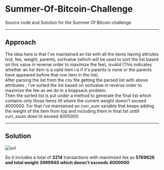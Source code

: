 # Summer-Of-Bitcoin-Challenge

Source code and Solution for the Summer Of Bitcoin challenge

----

## Approach
The idea here is that I've maintained an list with all the items having attriutes txid, fee, weight, parents, sortvalue (which will be used to sort the list based on this value in reverse order to maximize the fee), isvalid (This indicates whether an list item is a valid item i.e if it's parents is none or the parents have appeared before that row item in the list).
<br />
After parsing the list from the csv file getting the parsed list with above attributes , i've sorted the list based on sortvalue in reverse order to maximize the fee as we do in a knapsack problem.
<br />
Then the sorted list is put under a method to generate the final list which contains only those items till where the current weight doesn't exceed 4000000.
 For that i've maintained an curr_sum variable that keeps adding the weight of the item from top and including them in final list untill curr_ssum does'nt exceed 4000000
 <br />
 
 ----
 
 ## Solution
  ![sol](https://user-images.githubusercontent.com/66346161/122337641-3b136600-cf5c-11eb-975b-6156373a4e90.png)
  
  So it includes a total of <b>3214</b> transactions with maximized fee as <b>5769626<b/> and total weight <b>3999940<b/> which doesn't exceeds 4000000
